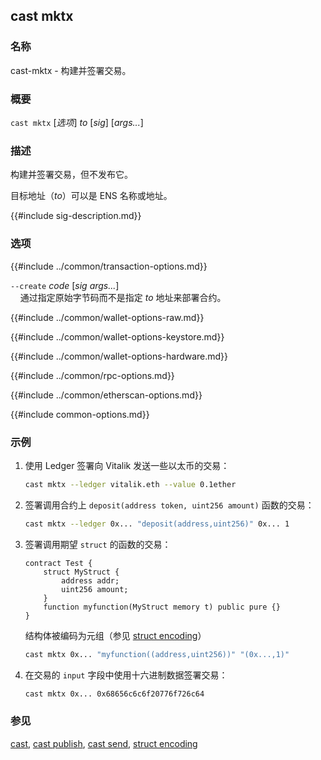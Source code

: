 ## cast mktx

### 名称

cast-mktx - 构建并签署交易。

### 概要

``cast mktx`` [*选项*] *to* [*sig*] [*args...*]

### 描述

构建并签署交易，但不发布它。

目标地址（*to*）可以是 ENS 名称或地址。

{{#include sig-description.md}}

### 选项

{{#include ../common/transaction-options.md}}

`--create` *code* [*sig* *args...*]  
&nbsp;&nbsp;&nbsp;&nbsp;通过指定原始字节码而不是指定 *to* 地址来部署合约。

{{#include ../common/wallet-options-raw.md}}

{{#include ../common/wallet-options-keystore.md}}

{{#include ../common/wallet-options-hardware.md}}

{{#include ../common/rpc-options.md}}

{{#include ../common/etherscan-options.md}}

{{#include common-options.md}}

### 示例

1. 使用 Ledger 签署向 Vitalik 发送一些以太币的交易：
    ```sh
    cast mktx --ledger vitalik.eth --value 0.1ether
    ```

2. 签署调用合约上 `deposit(address token, uint256 amount)` 函数的交易：
    ```sh
    cast mktx --ledger 0x... "deposit(address,uint256)" 0x... 1
    ```

3. 签署调用期望 `struct` 的函数的交易：

    ```solidity
    contract Test {
        struct MyStruct {
            address addr;
            uint256 amount;
        }
        function myfunction(MyStruct memory t) public pure {}
    }
    ```

    结构体被编码为元组（参见 [struct encoding](../../misc/struct-encoding.md)）

    ```sh
    cast mktx 0x... "myfunction((address,uint256))" "(0x...,1)"
    ```

4. 在交易的 `input` 字段中使用十六进制数据签署交易：
    ```sh
    cast mktx 0x... 0x68656c6c6f20776f726c64
    ```

### 参见

[cast](./cast.md), [cast publish](./cast-publish.md), [cast send](./cast-send.md), [struct encoding](../../misc/struct-encoding.md)